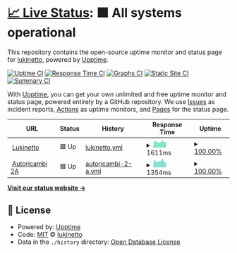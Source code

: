 # [📈 Live Status](https://status.lukinetto.it): <!--live status--> **🟩 All systems operational**

This repository contains the open-source uptime monitor and status page for [lukinetto](https://lukinet.cluster031.hosting.ovh.net), powered by [Upptime](https://github.com/upptime/upptime).

[![Uptime CI](https://github.com/lukinetto/lukinet-status/workflows/Uptime%20CI/badge.svg)](https://github.com/lukinetto/lukinet-status/actions?query=workflow%3A%22Uptime+CI%22)
[![Response Time CI](https://github.com/lukinetto/lukinet-status/workflows/Response%20Time%20CI/badge.svg)](https://github.com/lukinetto/lukinet-status/actions?query=workflow%3A%22Response+Time+CI%22)
[![Graphs CI](https://github.com/lukinetto/lukinet-status/workflows/Graphs%20CI/badge.svg)](https://github.com/lukinetto/lukinet-status/actions?query=workflow%3A%22Graphs+CI%22)
[![Static Site CI](https://github.com/lukinetto/lukinet-status/workflows/Static%20Site%20CI/badge.svg)](https://github.com/lukinetto/lukinet-status/actions?query=workflow%3A%22Static+Site+CI%22)
[![Summary CI](https://github.com/lukinetto/lukinet-status/workflows/Summary%20CI/badge.svg)](https://github.com/lukinetto/lukinet-status/actions?query=workflow%3A%22Summary+CI%22)

With [Upptime](https://upptime.js.org), you can get your own unlimited and free uptime monitor and status page, powered entirely by a GitHub repository. We use [Issues](https://github.com/lukinetto/lukinet-status/issues) as incident reports, [Actions](https://github.com/lukinetto/lukinet-status/actions) as uptime monitors, and [Pages](https://lukinet.cluster031.hosting.ovh.net) for the status page.

<!--start: status pages-->
<!-- This summary is generated by Upptime (https://github.com/upptime/upptime) -->
<!-- Do not edit this manually, your changes will be overwritten -->
<!-- prettier-ignore -->
| URL | Status | History | Response Time | Uptime |
| --- | ------ | ------- | ------------- | ------ |
| <img alt="" src="https://favicons.githubusercontent.com/www.lukinetto.it" height="13"> [Lukinetto](https://www.lukinetto.it) | 🟩 Up | [lukinetto.yml](https://github.com/lukinetto/lukinet-status/commits/HEAD/history/lukinetto.yml) | <details><summary><img alt="Response time graph" src="./graphs/lukinetto/response-time-week.png" height="20"> 1611ms</summary><br><a href="https://status.lukinetto.it/history/lukinetto"><img alt="Response time 1693" src="https://img.shields.io/endpoint?url=https%3A%2F%2Fraw.githubusercontent.com%2Flukinetto%2Flukinet-status%2FHEAD%2Fapi%2Flukinetto%2Fresponse-time.json"></a><br><a href="https://status.lukinetto.it/history/lukinetto"><img alt="24-hour response time 1822" src="https://img.shields.io/endpoint?url=https%3A%2F%2Fraw.githubusercontent.com%2Flukinetto%2Flukinet-status%2FHEAD%2Fapi%2Flukinetto%2Fresponse-time-day.json"></a><br><a href="https://status.lukinetto.it/history/lukinetto"><img alt="7-day response time 1611" src="https://img.shields.io/endpoint?url=https%3A%2F%2Fraw.githubusercontent.com%2Flukinetto%2Flukinet-status%2FHEAD%2Fapi%2Flukinetto%2Fresponse-time-week.json"></a><br><a href="https://status.lukinetto.it/history/lukinetto"><img alt="30-day response time 1741" src="https://img.shields.io/endpoint?url=https%3A%2F%2Fraw.githubusercontent.com%2Flukinetto%2Flukinet-status%2FHEAD%2Fapi%2Flukinetto%2Fresponse-time-month.json"></a><br><a href="https://status.lukinetto.it/history/lukinetto"><img alt="1-year response time 1693" src="https://img.shields.io/endpoint?url=https%3A%2F%2Fraw.githubusercontent.com%2Flukinetto%2Flukinet-status%2FHEAD%2Fapi%2Flukinetto%2Fresponse-time-year.json"></a></details> | <details><summary><a href="https://status.lukinetto.it/history/lukinetto">100.00%</a></summary><a href="https://status.lukinetto.it/history/lukinetto"><img alt="All-time uptime 99.98%" src="https://img.shields.io/endpoint?url=https%3A%2F%2Fraw.githubusercontent.com%2Flukinetto%2Flukinet-status%2FHEAD%2Fapi%2Flukinetto%2Fuptime.json"></a><br><a href="https://status.lukinetto.it/history/lukinetto"><img alt="24-hour uptime 100.00%" src="https://img.shields.io/endpoint?url=https%3A%2F%2Fraw.githubusercontent.com%2Flukinetto%2Flukinet-status%2FHEAD%2Fapi%2Flukinetto%2Fuptime-day.json"></a><br><a href="https://status.lukinetto.it/history/lukinetto"><img alt="7-day uptime 100.00%" src="https://img.shields.io/endpoint?url=https%3A%2F%2Fraw.githubusercontent.com%2Flukinetto%2Flukinet-status%2FHEAD%2Fapi%2Flukinetto%2Fuptime-week.json"></a><br><a href="https://status.lukinetto.it/history/lukinetto"><img alt="30-day uptime 100.00%" src="https://img.shields.io/endpoint?url=https%3A%2F%2Fraw.githubusercontent.com%2Flukinetto%2Flukinet-status%2FHEAD%2Fapi%2Flukinetto%2Fuptime-month.json"></a><br><a href="https://status.lukinetto.it/history/lukinetto"><img alt="1-year uptime 99.98%" src="https://img.shields.io/endpoint?url=https%3A%2F%2Fraw.githubusercontent.com%2Flukinetto%2Flukinet-status%2FHEAD%2Fapi%2Flukinetto%2Fuptime-year.json"></a></details>
| <img alt="" src="https://favicons.githubusercontent.com/www.autoricambi2a.it" height="13"> [Autoricambi 2A](https://www.autoricambi2a.it) | 🟩 Up | [autoricambi-2-a.yml](https://github.com/lukinetto/lukinet-status/commits/HEAD/history/autoricambi-2-a.yml) | <details><summary><img alt="Response time graph" src="./graphs/autoricambi-2-a/response-time-week.png" height="20"> 1354ms</summary><br><a href="https://status.lukinetto.it/history/autoricambi-2-a"><img alt="Response time 1478" src="https://img.shields.io/endpoint?url=https%3A%2F%2Fraw.githubusercontent.com%2Flukinetto%2Flukinet-status%2FHEAD%2Fapi%2Fautoricambi-2-a%2Fresponse-time.json"></a><br><a href="https://status.lukinetto.it/history/autoricambi-2-a"><img alt="24-hour response time 1369" src="https://img.shields.io/endpoint?url=https%3A%2F%2Fraw.githubusercontent.com%2Flukinetto%2Flukinet-status%2FHEAD%2Fapi%2Fautoricambi-2-a%2Fresponse-time-day.json"></a><br><a href="https://status.lukinetto.it/history/autoricambi-2-a"><img alt="7-day response time 1354" src="https://img.shields.io/endpoint?url=https%3A%2F%2Fraw.githubusercontent.com%2Flukinetto%2Flukinet-status%2FHEAD%2Fapi%2Fautoricambi-2-a%2Fresponse-time-week.json"></a><br><a href="https://status.lukinetto.it/history/autoricambi-2-a"><img alt="30-day response time 1492" src="https://img.shields.io/endpoint?url=https%3A%2F%2Fraw.githubusercontent.com%2Flukinetto%2Flukinet-status%2FHEAD%2Fapi%2Fautoricambi-2-a%2Fresponse-time-month.json"></a><br><a href="https://status.lukinetto.it/history/autoricambi-2-a"><img alt="1-year response time 1478" src="https://img.shields.io/endpoint?url=https%3A%2F%2Fraw.githubusercontent.com%2Flukinetto%2Flukinet-status%2FHEAD%2Fapi%2Fautoricambi-2-a%2Fresponse-time-year.json"></a></details> | <details><summary><a href="https://status.lukinetto.it/history/autoricambi-2-a">100.00%</a></summary><a href="https://status.lukinetto.it/history/autoricambi-2-a"><img alt="All-time uptime 100.00%" src="https://img.shields.io/endpoint?url=https%3A%2F%2Fraw.githubusercontent.com%2Flukinetto%2Flukinet-status%2FHEAD%2Fapi%2Fautoricambi-2-a%2Fuptime.json"></a><br><a href="https://status.lukinetto.it/history/autoricambi-2-a"><img alt="24-hour uptime 100.00%" src="https://img.shields.io/endpoint?url=https%3A%2F%2Fraw.githubusercontent.com%2Flukinetto%2Flukinet-status%2FHEAD%2Fapi%2Fautoricambi-2-a%2Fuptime-day.json"></a><br><a href="https://status.lukinetto.it/history/autoricambi-2-a"><img alt="7-day uptime 100.00%" src="https://img.shields.io/endpoint?url=https%3A%2F%2Fraw.githubusercontent.com%2Flukinetto%2Flukinet-status%2FHEAD%2Fapi%2Fautoricambi-2-a%2Fuptime-week.json"></a><br><a href="https://status.lukinetto.it/history/autoricambi-2-a"><img alt="30-day uptime 100.00%" src="https://img.shields.io/endpoint?url=https%3A%2F%2Fraw.githubusercontent.com%2Flukinetto%2Flukinet-status%2FHEAD%2Fapi%2Fautoricambi-2-a%2Fuptime-month.json"></a><br><a href="https://status.lukinetto.it/history/autoricambi-2-a"><img alt="1-year uptime 100.00%" src="https://img.shields.io/endpoint?url=https%3A%2F%2Fraw.githubusercontent.com%2Flukinetto%2Flukinet-status%2FHEAD%2Fapi%2Fautoricambi-2-a%2Fuptime-year.json"></a></details>

<!--end: status pages-->

[**Visit our status website →**](https://https://status.lukinetto.it)

## 📄 License

- Powered by: [Upptime](https://github.com/upptime/upptime)
- Code: [MIT](./LICENSE) © [lukinetto](https://lukinet.cluster031.hosting.ovh.net)
- Data in the `./history` directory: [Open Database License](https://opendatacommons.org/licenses/odbl/1-0/)
